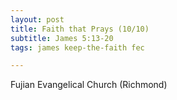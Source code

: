 ```yaml
---
layout: post
title: Faith that Prays (10/10)
subtitle: James 5:13-20
tags: james keep-the-faith fec

---
```

Fujian Evangelical Church (Richmond)

